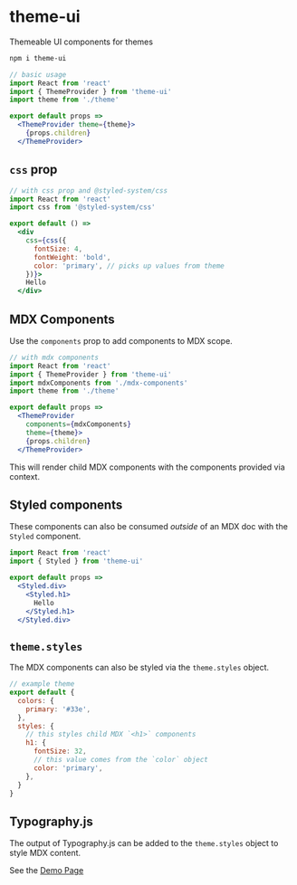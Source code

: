 
# theme-ui

Themeable UI components for themes

```sh
npm i theme-ui
```

```jsx
// basic usage
import React from 'react'
import { ThemeProvider } from 'theme-ui'
import theme from './theme'

export default props =>
  <ThemeProvider theme={theme}>
    {props.children}
  </ThemeProvider>
```

## `css` prop

```jsx
// with css prop and @styled-system/css
import React from 'react'
import css from '@styled-system/css'

export default () =>
  <div
    css={css({
      fontSize: 4,
      fontWeight: 'bold',
      color: 'primary', // picks up values from theme
    })}>
    Hello
  </div>
```

## MDX Components

Use the `components` prop to add components to MDX scope.

```jsx
// with mdx components
import React from 'react'
import { ThemeProvider } from 'theme-ui'
import mdxComponents from './mdx-components'
import theme from './theme'

export default props =>
  <ThemeProvider
    components={mdxComponents}
    theme={theme}>
    {props.children}
  </ThemeProvider>
```

This will render child MDX components with the components provided via context.

## Styled components

These components can also be consumed *outside* of an MDX doc with the `Styled` component.

```jsx
import React from 'react'
import { Styled } from 'theme-ui'

export default props =>
  <Styled.div>
    <Styled.h1>
      Hello
    </Styled.h1>
  </Styled.div>
```

## `theme.styles`

The MDX components can also be styled via the `theme.styles` object.

```js
// example theme
export default {
  colors: {
    primary: '#33e',
  },
  styles: {
    // this styles child MDX `<h1>` components
    h1: {
      fontSize: 32,
      // this value comes from the `color` object
      color: 'primary',
    },
  }
}
```

## Typography.js

The output of Typography.js can be added to the `theme.styles` object to style MDX content.

See the [Demo Page](/typography)

